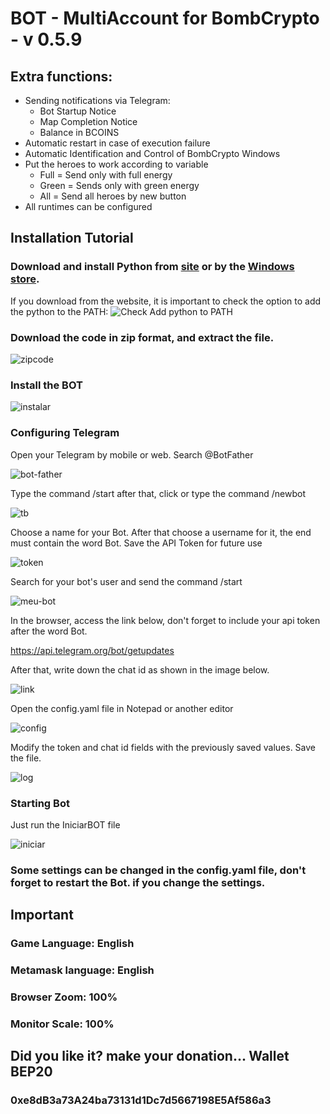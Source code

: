 # BOT - MultiAccount for BombCrypto - v 0.5.9

## Extra functions:
- Sending notifications via Telegram:
  - Bot Startup Notice
  - Map Completion Notice
  - Balance in BCOINS
- Automatic restart in case of execution failure
- Automatic Identification and Control of BombCrypto Windows
- Put the heroes to work according to variable
  - Full = Send only with full energy
  - Green = Sends only with green energy
  - All = Send all heroes by new button
- All runtimes can be configured

## Installation Tutorial

### Download and install Python from [site](https://www.python.org/downloads/) or by the [Windows store](https://www.microsoft.com/p/python-37/9nj46sx7x90p?activetab=pivot:overviewtab).

If you download from the website, it is important to check the option to add the
python to the PATH:
![Check Add python to PATH](https://github.com/PlayerGhost/bombcrypto-multibot/blob/main/readme-images/path.png?raw=true)

### Download the code in zip format, and extract the file.

![zipcode](https://github.com/PlayerGhost/bombcrypto-multibot/blob/main/readme-images/download.png?raw=true)

### Install the BOT

![instalar](https://github.com/PlayerGhost/bombcrypto-multibot/blob/main/readme-images/instalar.png?raw=true)

### Configuring Telegram

Open your Telegram by mobile or web.
Search @BotFather

![bot-father](https://github.com/PlayerGhost/bombcrypto-multibot/blob/main/readme-images/botfather.png?raw=true)

Type the command /start
after that, click or type the command /newbot

![tb](https://github.com/PlayerGhost/bombcrypto-multibot/blob/main/readme-images/telegrambot.png?raw=true)


Choose a name for your Bot. After that choose a username for it, the end must contain the word Bot.
Save the API Token for future use

![token](https://github.com/PlayerGhost/bombcrypto-multibot/blob/main/readme-images/token.png?raw=true)

Search for your bot's user and send the command /start

![meu-bot](https://github.com/PlayerGhost/bombcrypto-multibot/blob/main/readme-images/meubot.png?raw=true)

In the browser, access the link below, don't forget to include your api token after the word Bot.

https://api.telegram.org/bot/getupdates

After that, write down the chat id as shown in the image below.

![link](https://github.com/PlayerGhost/bombcrypto-multibot/blob/main/readme-images/chatid.png?raw=true)

Open the config.yaml file in Notepad or another editor

![config](https://github.com/PlayerGhost/bombcrypto-multibot/blob/main/readme-images/config.png?raw=true)

Modify the token and chat id fields with the previously saved values.
Save the file.

![log](https://github.com/PlayerGhost/bombcrypto-multibot/blob/main/readme-images/telegramlog.png?raw=true)

### Starting Bot

Just run the IniciarBOT file

![iniciar](https://github.com/PlayerGhost/bombcrypto-multibot/blob/main/readme-images/iniciar.png?raw=true)

### Some settings can be changed in the config.yaml file, don't forget to restart the Bot. if you change the settings.

## Important

### Game Language: English
### Metamask language: English
### Browser Zoom: 100%
### Monitor Scale: 100%

## Did you like it? make your donation... Wallet BEP20
### 0xe8dB3a73A24ba73131d1Dc7d5667198E5Af586a3